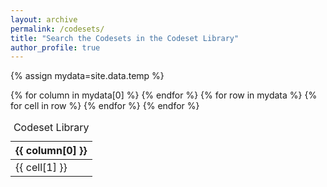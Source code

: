 ```yaml
---
layout: archive
permalink: /codesets/
title: "Search the Codesets in the Codeset Library"
author_profile: true
--- 
```

<!-- <script type="text/javascript">
$.get('/_data/temp.csv', function(data) {
var build = '<table border="1" cellpadding="2" cellspacing="0" style="border-collapse: collapse" width="100%">\n';
var head = data.split("\n");
for(var i=0;i<1;i++){
build += "<tr><th>" + head[i] + "</th></tr>";
for(var i=1;i<head.length;i++){
build += "<tr><td>" + head[i].split("\n") + "</td></tr>";
}
}
build += "</table>";
$('#wrap').append(build);
});
</script> -->
<link rel="stylesheet" type="text/css" href="https://cdn.datatables.net/1.10.20/css/jquery.dataTables.min.css">
<link rel="stylesheet" type="text/css" https://cdn.datatables.net/buttons/1.6.1/css/buttons.dataTables.min.css">

{% assign mydata=site.data.temp %}

<table id="example" class="display nowrap" style="width:100%">
    <caption>Codeset Library</caption>
    <thead>
    {% for column in mydata[0] %}
        <th>{{ column[0] }}</th>
    {% endfor %}
    </thead>
    <tbody>
    {% for row in mydata %}
        <tr>
        {% for cell in row %}
            <td>{{ cell[1] }}</td>
        {% endfor %}
        </tr>
    {% endfor %}
    </tbody>
</table>

<script type="text/javascript" src="https://code.jquery.com/jquery-3.3.1.js"></script>
<script type="text/javascript" src="https://cdn.datatables.net/1.10.20/js/jquery.dataTables.min.js"></script>
<script type="text/javascript" src="https://cdn.datatables.net/buttons/1.6.1/js/dataTables.buttons.min.js"></script>
<script type="text/javascript" src="https://cdn.datatables.net/buttons/1.6.1/js/buttons.flash.min.js"></script>
<script type="text/javascript" src="https://cdnjs.cloudflare.com/ajax/libs/jszip/3.1.3/jszip.min.js"></script>
<script type="text/javascript" src="https://cdnjs.cloudflare.com/ajax/libs/pdfmake/0.1.53/pdfmake.min.js"></script>
<script type="text/javascript" src="https://cdn.datatables.net/buttons/1.6.1/js/buttons.html5.min.js"></script>
<script type="text/javascript" src="https://cdn.datatables.net/buttons/1.6.1/js/buttons.print.min.js"></script>

<script type="text/javascript">
    $('#example').DataTable( {
        dom: 'Bfrtip',
        buttons: [
            'copy', 'csv', 'excel', 'pdf', 'print'
        ]
    } );
</script>

<!-- <ul>
{% for member in site.data.temp %}
  <li>
  	  {{ temp.study_id }}
      {{ temp.,study_name }}
      {{ temp.codeset }}
  </li>
{% endfor %}
</ul> -->